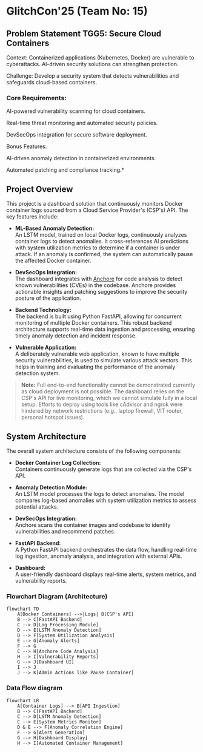 # GlitchCon'25 (Team No: 15)

## Problem Statement TGG5: Secure Cloud Containers
Context:
Containerized applications (Kubernetes, Docker) are vulnerable to cyberattacks. AI-driven security solutions can strengthen protection.

Challenge:
Develop a security system that detects vulnerabilities and safeguards cloud-based containers.

### Core Requirements:

AI-powered vulnerability scanning for cloud containers.

Real-time threat monitoring and automated security policies.

DevSecOps integration for secure software deployment.

Bonus Features:

AI-driven anomaly detection in containerized environments.

Automated patching and compliance tracking.*

## Project Overview

This project is a dashboard solution that continuously monitors Docker container logs sourced from a Cloud Service Provider's (CSP's) API. The key features include:

- **ML-Based Anomaly Detection:**  
  An LSTM model, trained on local Docker logs, continuously analyzes container logs to detect anomalies. It cross-references AI predictions with system utilization metrics to determine if a container is under attack. If an anomaly is confirmed, the system can automatically pause the affected Docker container.

- **DevSecOps Integration:**  
  The dashboard integrates with [Anchore](https://anchore.com/) for code analysis to detect known vulnerabilities (CVEs) in the codebase. Anchore provides actionable insights and patching suggestions to improve the security posture of the application.

- **Backend Technology:**  
  The backend is built using Python FastAPI, allowing for concurrent monitoring of multiple Docker containers. This robust backend architecture supports real-time data ingestion and processing, ensuring timely anomaly detection and incident response.

- **Vulnerable Application:**  
  A deliberately vulnerable web application, known to have multiple security vulnerabilities, is used to simulate various attack vectors. This helps in training and evaluating the performance of the anomaly detection system.

> **Note:** Full end-to-end functionality cannot be demonstrated currently as cloud deployment is not possible. The dashboard relies on the CSP's API for live monitoring, which we cannot simulate fully in a local setup. Efforts to deploy using tools like cAdvisor and ngrok were hindered by network restrictions (e.g., laptop firewall, VIT router, personal hotspot issues).

## System Architecture

The overall system architecture consists of the following components:

- **Docker Container Log Collection:**  
  Containers continuously generate logs that are collected via the CSP's API.
  
- **Anomaly Detection Module:**  
  An LSTM model processes the logs to detect anomalies. The model compares log-based anomalies with system utilization metrics to assess potential attacks.

- **DevSecOps Integration:**  
  Anchore scans the container images and codebase to identify vulnerabilities and recommend patches.

- **FastAPI Backend:**  
  A Python FastAPI backend orchestrates the data flow, handling real-time log ingestion, anomaly analysis, and integration with external APIs.

- **Dashboard:**  
  A user-friendly dashboard displays real-time alerts, system metrics, and vulnerability reports.

### Flowchart Diagram (Architecture)

```mermaid
flowchart TD
    A[Docker Containers] -->|Logs| B[CSP's API]
    B --> C[FastAPI Backend]
    C --> D[Log Processing Module]
    D --> E[LSTM Anomaly Detection]
    D --> F[System Utilization Analysis]
    E --> G[Anomaly Alerts]
    F --> G
    C --> H[Anchore Code Analysis]
    H --> I[Vulnerability Reports]
    G --> J[Dashboard UI]
    I --> J
    J --> K[Admin Actions like Pause Container]
 ```
### Data Flow diagram
```mermaid 
flowchart LR
    A[Container Logs] --> B[API Ingestion]
    B --> C[FastAPI Backend]
    C --> D[LSTM Anomaly Detection]
    C --> E[System Metrics Monitor]
    D & E --> F[Anomaly Correlation Engine]
    F --> G[Alert Generation]
    G --> H[Dashboard Display]
    H --> I[Automated Container Management]
```
